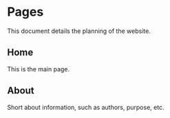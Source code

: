 # Pages
This document details the planning of the website.

## Home
This is the main page.

## About
Short about information, such as authors, purpose, etc.